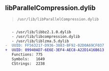 ## libParallelCompression.dylib

> `/usr/lib/libParallelCompression.dylib`

```diff

   - /usr/lib/libbz2.1.0.dylib
   - /usr/lib/libcompression.dylib
   - /usr/lib/liblzma.5.dylib
-  UUID: FF563217-D936-3883-BF92-02D0A69CF037
+  UUID: 09940AD7-6E6E-3EF4-AEC8-A22D1416B613
   Functions: 775
   Symbols:   1649
   CStrings:  2238

```
